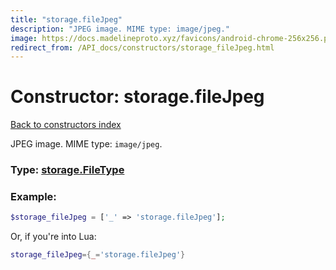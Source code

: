 ```yaml
---
title: "storage.fileJpeg"
description: "JPEG image. MIME type: image/jpeg."
image: https://docs.madelineproto.xyz/favicons/android-chrome-256x256.png
redirect_from: /API_docs/constructors/storage_fileJpeg.html
---
```

# Constructor: storage.fileJpeg  
[Back to constructors index](index.md)



JPEG image. MIME type: `image/jpeg`.




### Type: [storage.FileType](../types/storage.FileType.md)


### Example:

```php
$storage_fileJpeg = ['_' => 'storage.fileJpeg'];
```  


Or, if you're into Lua:

```lua
storage_fileJpeg={_='storage.fileJpeg'}

```


